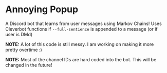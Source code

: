 # Annoying Popup

A Discord bot that learns from user messages using Markov Chains! Uses Cleverbot functions if `--full-sentience` is appended to a message (or if user is DMd)

**NOTE:** A lot of this code is still messy. I am working on making it more pretty overtime :)

**NOTE:** Most of the channel IDs are hard coded into the bot. This will be changed in the future!